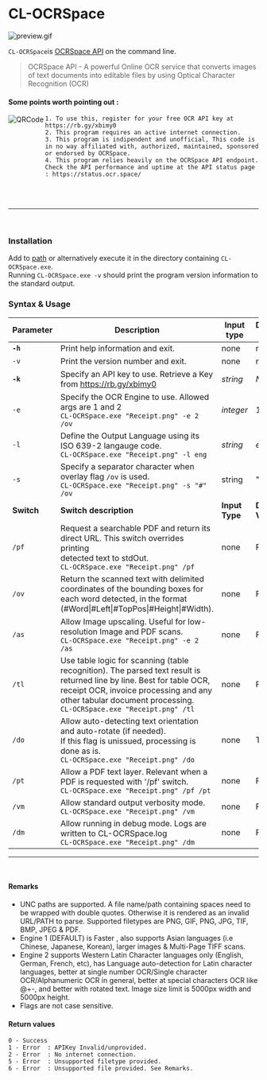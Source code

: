 
# CL-OCRSpace

 <img src="https://i.imgur.com/iKrkHYn.png" align="middle" alt="preview.gif">

 
`CL-OCRSpace`is [OCRSpace API](https://ocr.space/) on the command line. 
<!-- <br> It will let you automate scanning images of text and PDFs right from your terminal,  -->

> OCRSpace API - A powerful Online OCR service that converts images of text documents into editable files by using Optical Character Recognition (OCR)



#### Some points worth pointing out : 

 <img src="https://i.imgur.com/iKrkHYn.png" align="left" alt="QRCode">
 
    1. To use this, register for your free OCR API key at https://rb.gy/xbimy0
    2. This program requires an active internet connection. 
    3. This program is indipendent and unofficial, This code is in no way affiliated with, authorized, maintained, sponsored or endorsed by OCRSpace.
    4. This program relies heavily on the OCRSpace API endpoint. Check the API performance and uptime at the API status page : https://status.ocr.space/
<br>
<br>
<hr>
<br>
    
### Installation

Add to [path](https://en.wikipedia.org/wiki/PATH_%28variable%29) or alternatively execute it in the directory containing  `CL-OCRSpace.exe`.<br>
Running `CL-OCRSpace.exe -v` should print the program version information to the standard output.

### Syntax & Usage

| Parameter | Description | Input type |Default Value|
| ----------|-------------|------------|-------------|
| **`-h`**| Print help information and exit.| none | none|
|`-v`| Print the version number and exit.| none | none|
| **`-k`**| Specify an API key to use. Retrieve a Key from https://rb.gy/xbimy0|*string*| *Null*|
| `-e`| Specify the OCR Engine to use. Allowed args are 1 and 2 <br> `CL-OCRSpace.exe "Receipt.png" -e 2 /ov`| *integer*|1|
| `-l` | Define the Output Language using its ISO 639-2 langauge code. <br> `CL-OCRSpace.exe "Receipt.png" -l eng` |*string* |*eng*|
|`-s`| Specify a separator character when overlay flag `/ov` is used.<br> `CL-OCRSpace.exe "Receipt.png" -s "#" /ov` |string| "\|"|
|**Switch** | **Switch description**|**Input Type** |**Default Value** |
|`/pf`|Request a searchable PDF and return its direct URL. This switch overrides printing<br>detected text to stdOut. <br> `CL-OCRSpace.exe "Receipt.png" /pf`| none| False|
|`/ov`| Return the scanned text with delimited coordinates of the bounding boxes for <br> each word detected, in the format (#Word\|#Left\|#TopPos\|#Height\|#Width).| none | False|
|`/as`| Allow Image upscaling. Useful for low-resolution Image and PDF scans. <br> `CL-OCRSpace.exe "Receipt.png" -e 2 /as` | none | False |
|`/tl`| Use table logic for scanning (table recognition). The parsed text result is returned line by line. Best for table OCR, receipt OCR, invoice processing and any other tabular document processing.<br> `CL-OCRSpace.exe "Receipt.png" /tl` | none | False |
|`/do`| Allow auto-detecting text orientation and auto-rotate (if needed).<br> If this flag is unissued, processing is done as is. <br> `CL-OCRSpace.exe "Receipt.png" /do` | none | True |
|`/pt`| Allow a PDF text layer. Relevant when a PDF is requested with '/pf' switch. <br> `CL-OCRSpace.exe "Receipt.png" /pf /pt`| none | False |
|`/vm`| Allow standard output verbosity mode. <br> `CL-OCRSpace.exe "Receipt.png" /vm` | none | False|
|`/dm`| Allow running in debug mode. Logs are written to CL-OCRSpace.log <br> `CL-OCRSpace.exe "Receipt.png" /dm`| none | False |

<hr>
<br>
    
#### Remarks
   - UNC paths are supported. A file name/path containing spaces need to be wrapped
   with double quotes. Otherwise it is rendered as an invalid URL/PATH
   to parse. Supported filetypes are PNG, GIF, PNG, JPG, TIF, BMP, JPEG & PDF.
   - Engine 1 (DEFAULT) is Faster , also supports Asian languages (i.e Chinese,
   Japanese, Korean), larger images & Multi-Page TIFF scans.
   - Engine 2 supports Western Latin Character languages only (English, German,
   French, etc), has Language auto-detection for Latin character languages,
   better at single number OCR/Single character OCR/Alphanumeric OCR in general,
   better at special characters OCR like @+-, and better with rotated text. Image
   size limit is 5000px width and 5000px height.
   - Flags are not case sensitive. 

#### Return values

    0 - Success
    1 - Error  : APIKey Invalid/unprovided.
    2 - Error  : No internet connection.
    5 - Error  : Unsupported filetype provided.
    6 - Error  : Unsupported file provided. See Remarks.
    

